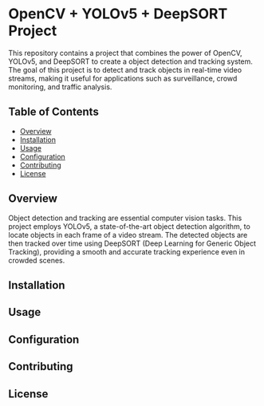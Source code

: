 # OpenCV + YOLOv5 + DeepSORT Project


This repository contains a project that combines the power of OpenCV, YOLOv5, and DeepSORT to create a object detection and tracking system. The goal of this project is to detect and track objects in real-time video streams, making it useful for applications such as surveillance, crowd monitoring, and traffic analysis.

## Table of Contents

- [Overview](#overview)
- [Installation](#installation)
- [Usage](#usage)
- [Configuration](#configuration)
- [Contributing](#contributing)
- [License](#license)

## Overview

Object detection and tracking are essential computer vision tasks. This project employs YOLOv5, a state-of-the-art object detection algorithm, to locate objects in each frame of a video stream. The detected objects are then tracked over time using DeepSORT (Deep Learning for Generic Object Tracking), providing a smooth and accurate tracking experience even in crowded scenes.


## Installation



## Usage



## Configuration



## Contributing



## License

